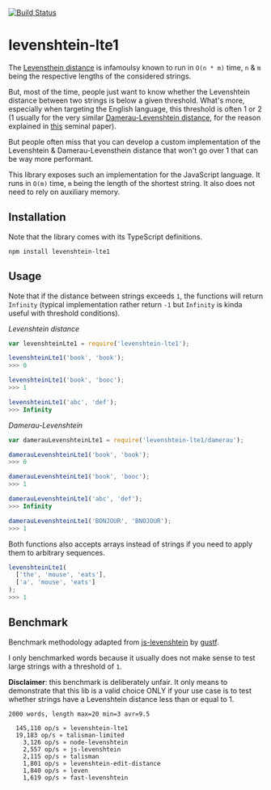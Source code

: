 [![Build Status](https://travis-ci.org/Yomguithereal/levenshtein-lte1.svg)](https://travis-ci.org/Yomguithereal/levenshtein-lte1)

# levenshtein-lte1

The [Levensthein distance](https://en.wikipedia.org/wiki/Levenshtein_distance) is infamoulsy known to run in `O(n * m)` time, `n` & `m` being the respective lengths of the considered strings.

But, most of the time, people just want to know whether the Levenshtein distance between two strings is below a given threshold. What's more, especially when targeting the English language, this threshold is often 1 or 2 (1 usually for the very similar [Damerau-Levenshtein distance](https://en.wikipedia.org/wiki/Damerau%E2%80%93Levenshtein_distance), for the reason explained in [this](https://dl.acm.org/citation.cfm?doid=363958.363994) seminal paper).

But people often miss that you can develop a custom implementation of the Levenshtein & Damerau-Levensthein distance that won't go over 1 that can be way more performant.

This library exposes such an implementation for the JavaScript language. It runs in `O(m)` time, `m` being the length of the shortest string. It also does not need to rely on auxiliary memory.

## Installation

Note that the library comes with its TypeScript definitions.

```
npm install levenshtein-lte1
```

## Usage

Note that if the distance between strings exceeds `1`, the functions will return `Infinity` (typical implementation rather return `-1` but `Infinity` is kinda useful with threshold conditions).

*Levenshtein distance*

```js
var levenshteinLte1 = require('levenshtein-lte1');

levenshteinLte1('book', 'book');
>>> 0

levenshteinLte1('book', 'booc');
>>> 1

levenshteinLte1('abc', 'def');
>>> Infinity
```

*Damerau-Levenshtein*

```js
var damerauLevenshteinLte1 = require('levenshtein-lte1/damerau');

damerauLevenshteinLte1('book', 'book');
>>> 0

damerauLevenshteinLte1('book', 'booc');
>>> 1

damerauLevenshteinLte1('abc', 'def');
>>> Infinity

damerauLevenshteinLte1('BONJOUR', 'BNOJOUR');
>>> 1
```

Both functions also accepts arrays instead of strings if you need to apply them to arbitrary sequences.

```js
levenshteinLte1(
  ['the', 'mouse', 'eats'],
  ['a', 'mouse', 'eats']
);
>>> 1
```

## Benchmark

Benchmark methodology adapted from [js-levenshtein](https://github.com/gustf/js-levenshtein) by [gustf](https://github.com/gustf).

I only benchmarked words because it usually does not make sense to test large strings with a threshold of `1`.

**Disclaimer**: this benchmark is deliberately unfair. It only means to demonstrate that this lib is a valid choice ONLY if your use case is to test whether strings have a Levenshtein distance less than or equal to 1.

```
2000 words, length max=20 min=3 avr=9.5

  145,110 op/s » levenshtein-lte1
  19,183 op/s » talisman-limited
    3,126 op/s » node-levenshtein
    2,557 op/s » js-levenshtein
    2,115 op/s » talisman
    1,801 op/s » levenshtein-edit-distance
    1,840 op/s » leven
    1,619 op/s » fast-levenshtein
```
